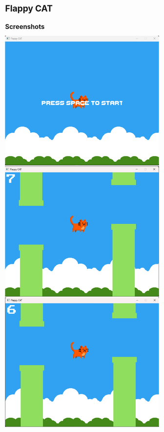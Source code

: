 # Flappy CAT

## Screenshots

![App Screenshot](Screenshots/startGame.png)
![App Screenshot](Screenshots/inGame.png)
![App Screenshot](Screenshots/inGame2.png)
